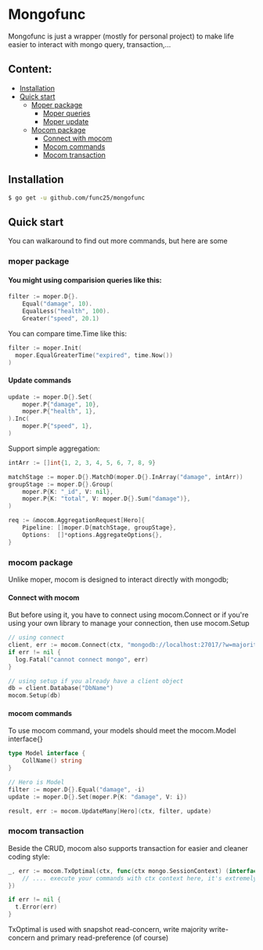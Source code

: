 # Mongofunc
Mongofunc is just a wrapper (mostly for personal project) to make life easier to interact with mongo query, transaction,...

## Content:

- [Installation](#installation)
- [Quick start](#quick-start)
  - [Moper package](#moper-package)
    - [Moper queries](#you-might-using-comparision-queries-like-this)
    - [Moper update](#update-commands)
  - [Mocom package](#mocom-package)
    - [Connect with mocom](#connect-with-mocom)
    - [Mocom commands](#mocom-commands)
    - [Mocom transaction](#mocom-transaction)

## Installation

```sh
$ go get -u github.com/func25/mongofunc
```

## Quick start
You can walkaround to find out more commands, but here are some

### moper package

#### You might using comparision queries like this:
```go
filter := moper.D{}.
	Equal("damage", 10).
	EqualLess("health", 100).
	Greater("speed", 20.1)
```

You can compare time.Time like this:
```go
filter := moper.Init(
  moper.EqualGreaterTime("expired", time.Now())
)
```

#### Update commands
```go
update := moper.D{}.Set(
	moper.P{"damage", 10},
	moper.P{"health", 1},
).Inc(
	moper.P{"speed", 1},
)
```

Support simple aggregation:
```go
intArr := []int{1, 2, 3, 4, 5, 6, 7, 8, 9}

matchStage := moper.D{}.MatchD(moper.D{}.InArray("damage", intArr))
groupStage := moper.D{}.Group(
	moper.P{K: "_id", V: nil},
	moper.P{K: "total", V: moper.D{}.Sum("damage")},
)

req := &mocom.AggregationRequest[Hero]{
	Pipeline: []moper.D{matchStage, groupStage},
	Options:  []*options.AggregateOptions{},
}
```

### mocom package
Unlike moper, mocom is designed to interact directly with mongodb; 

#### Connect with mocom
But before using it, you have to connect using mocom.Connect or if you're using your own library to manage your connection, then use mocom.Setup

```go
// using connect
client, err := mocom.Connect(ctx, "mongodb://localhost:27017/?w=majority&retryWrites=false", "defaultdb")
if err != nil {
  log.Fatal("cannot connect mongo", err)
}

// using setup if you already have a client object
db = client.Database("DbName")
mocom.Setup(db)
```

#### mocom commands

To use mocom command, your models should meet the mocom.Model interface{}
```go
type Model interface {
	CollName() string
}

// Hero is Model
filter := moper.D{}.Equal("damage", -i)
update := moper.D{}.Set(moper.P{K: "damage", V: i})

result, err := mocom.UpdateMany[Hero](ctx, filter, update)
```

### mocom transaction

Beside the CRUD, mocom also supports transaction for easier and cleaner coding style:

```go
_, err := mocom.TxOptimal(ctx, func(ctx mongo.SessionContext) (interface{}, error) {
    // .... execute your commands with ctx context here, it's extremely important to use ctx of this function.
})

if err != nil {
  t.Error(err)
}
```

TxOptimal is used with snapshot read-concern, write majority write-concern and primary read-preference (of course)